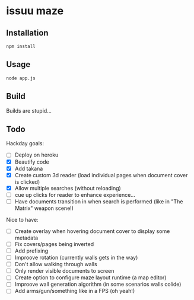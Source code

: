 # issuu maze

## Installation

	npm install


## Usage

	node app.js


## Build

Builds are stupid...


## Todo

Hackday goals:
- [ ] Deploy on heroku
- [x] Beautify code
- [x] Add takana
- [x] Create custom 3d reader (load individual pages when document cover is clicked)
- [x] Allow multiple searches (without reloading)
- [ ] cue up clicks for reader to enhance experience...
- [ ] Have documents transition in when search is performed (like in "The Matrix" weapon scene!)

Nice to have:
- [ ] Create overlay when hovering document cover to display some metadata
- [ ] Fix covers/pages being inverted
- [ ] Add prefixing
- [ ] Improove rotation (currently walls gets in the way)
- [ ] Don't allow walking through walls
- [ ] Only render visible documents to screen
- [ ] Create option to configure maze layout runtime (a map editor)
- [ ] Improove wall generation algorithm (in some scenarios walls colide)
- [ ] Add arms/gun/something like in a FPS (oh yeah!)

